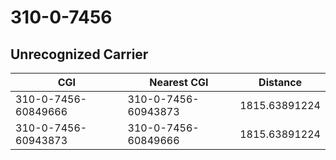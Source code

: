 # 310-0-7456
## Unrecognized Carrier


| CGI | Nearest CGI | Distance |
|-----|-------------|----------|
| 310-0-7456-60849666 | 310-0-7456-60943873 | 1815.63891224 |
| 310-0-7456-60943873 | 310-0-7456-60849666 | 1815.63891224 |
